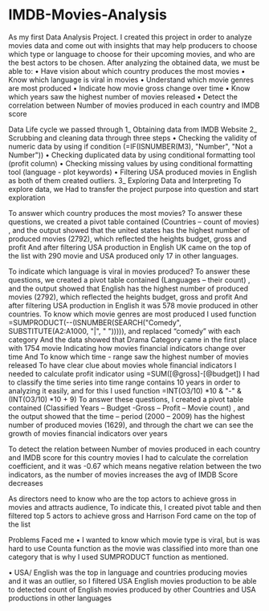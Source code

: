 # IMDB-Movies-Analysis
As my first Data Analysis Project. I created this project in order to  analyze movies data and come out with insights that may help producers to choose which type or language to choose for their upcoming movies, and who are the best actors to be chosen.
After analyzing the obtained data, we must be able to:
•	Have vision about which country produces the most movies
•	Know which language is viral in movies
•	Understand which movie genres are most produced
•	Indicate how movie gross change over time
•	Know which years saw the highest number of movies released
•	Detect the correlation between Number of movies produced in each country and IMDB score 

Data Life cycle we passed through
1_ Obtaining data from IMDB Website
2_ Scrubbing and cleaning data through three steps
•	Checking the validity of numeric data by using if condition (=IF(ISNUMBER(M3), "Number", "Not a Number"))
•	Checking duplicated data by using conditional formatting tool (profit column)
•	Checking missing values by using conditional formatting tool (language - plot keywords)
•	Filtering USA produced movies in English as both of them created outliers.
3_ Exploring Data and Interpreting
To explore data, we Had to transfer the project purpose into question and start exploration 

To answer which country produces the most movies?
To answer these questions, we created a pivot table contained (Countries – count of movies) , and the output showed that the united states has the highest number of produced movies (2792), which reflected the heights budget, gross and profit
And after filtering USA production in English UK came on the top of the list with 290 movie and USA produced only 17 in other languages.


To indicate which language is viral in movies produced?
To answer these questions, we created a pivot table contained (Languages – their count) , and the output showed that English has the highest number of produced movies (2792), which reflected the heights budget, gross and profit
And after filtering USA production in English it was 578 movie produced in other countries.
To know which movie genres are most produced
I used function =SUMPRODUCT(--(ISNUMBER(SEARCH("Comedy", SUBSTITUTE(A2:A1000, "|", " "))))), and replaced “comedy” with each category
And the data showed that Drama Category came in the first place with 1754 movie
Indicating how movies financial indicators change over time
And To know which time - range saw the highest number of movies released
To have clear clue about movies whole financial indicators I needed to calculate profit indicator using =SUM([@gross]-[@budget])
I had to classify the time series into time range contains 10 years in order to analyzing it easily, and for this I used function =INT(O3/10) *10 & "-" & (INT(O3/10) *10 + 9)
To answer these questions, I created a pivot table contained (Classified Years – Budget -Gross – Profit – Movie count) , and the output showed that the time – period (2000 – 2009) has the highest number of produced movies (1629), and through the chart we can see the growth of movies financial indicators over years 



 


To detect the relation between Number of movies produced in each country and IMDB score for this country movies
I had to calculate the correlation coefficient, and it was -0.67 which means negative relation between the two indicators, as the number of movies increases the avg of IMDB Score decreases 
 

As directors need to know who are the top actors to achieve gross in movies and attracts audience, 
To indicate this, I created pivot table and then filtered top 5 actors to achieve gross and Harrison Ford came on the top of the list
 

Problems Faced me 
•	I wanted to know which movie type is viral, but is was hard to use Counta function as the movie was classified into more than one category that is why I used SUMPRODUCT function as mentioned.

•	USA/ English was the top in language and countries producing movies and it was an outlier, so I filtered USA English movies production to be able to detected count of English movies produced by other Countries and USA productions in other languages

